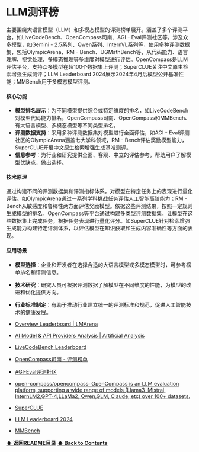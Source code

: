 # LLM测评榜

主要围绕大语言模型（LLM）和多模态模型的评测榜单展开。涵盖了多个评测平台，如LiveCodeBench、OpenCompass司南、AGI - Eval评测社区等。涉及众多模型，如Gemini - 2.5系列、Qwen系列、InternVL系列等，使用多种评测数据集，包括OlympicArena、RM - Bench、UGMathBench等，从代码能力、语言理解、视觉处理、多模态推理等多维度对模型进行评估。OpenCompass是LLM评估平台，支持众多模型在超100个数据集上评测；SuperCLUE关注中文原生检索增强生成测评；LLM Leaderboard 2024展示2024年4月后模型公开基准性能；MMBench用于多模态模型评测。

#### 核心功能
- **模型排名展示**：为不同模型提供综合或特定维度的排名，如LiveCodeBench对模型代码能力排名，OpenCompass司南、OpenCompass和MMBench、有大语言模型、多模态模型等不同类型排名。
- **评测数据支持**：采用多种评测数据集对模型进行全面评估，如AGI - Eval评测社区的OlympicArena涵盖七大学科领域，RM - Bench评估奖励模型能力，SuperCLUE开展中文原生检索增强生成基准测评。
- **信息参考**：为行业和研究提供全面、客观、中立的评估参考，帮助用户了解模型优缺点，做出选择。

#### 技术原理
通过构建不同的评测数据集和评测指标体系，对模型在特定任务上的表现进行量化评估。如OlympicArena通过一系列学科挑战任务评估人工智能高阶能力；RM - Bench从敏感度和鲁棒性两方面评估奖励模型。依据这些评测结果，按照一定规则生成模型的排名。OpenCompass等平台通过构建多类型评测数据集，让模型在这些数据集上完成任务，根据任务表现进行量化评分。如SuperCLUE针对检索增强生成能力构建特定评测体系，以评估模型在知识获取和生成内容准确性等方面的表现。

#### 应用场景
- **模型选择**：企业和开发者在选择合适的大语言模型或多模态模型时，可参考榜单排名和评测信息。
- **技术研究**：研究人员可根据评测数据了解模型在不同维度的性能，为模型的改进和优化提供方向。
- **行业标准制定**：有助于推动行业建立统一的评测标准和规范，促进人工智能技术的健康发展。 

- [Overview Leaderboard | LMArena](https://lmarena.ai/leaderboard)
- [AI Model & API Providers Analysis | Artificial Analysis](https://artificialanalysis.ai/)
- [LiveCodeBench Leaderboard](https://livecodebench.github.io/leaderboard.html)
- [OpenCompass司南 - 评测榜单](https://rank.opencompass.org.cn/home)
- [AGI-Eval评测社区](https://agi-eval.cn/mvp/topRanking)
- [open-compass/opencompass: OpenCompass is an LLM evaluation platform, supporting a wide range of models (Llama3, Mistral, InternLM2,GPT-4,LLaMa2, Qwen,GLM, Claude, etc) over 100+ datasets.](https://github.com/open-compass/opencompass)
- [SuperCLUE](https://cluebenchmarks.com/superclue_rag.html)
- [LLM Leaderboard 2024](https://www.vellum.ai/llm-leaderboard)
- [MMBench](https://mmbench.opencompass.org.cn/leaderboard)

**[⬆ 返回README目录](../README.md#目录)**
**[⬆ Back to Contents](../README-EN.md#contents)**